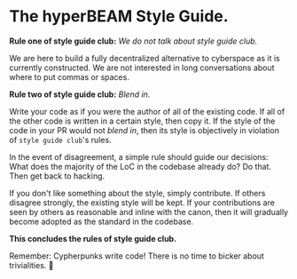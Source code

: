 # The hyperBEAM Style Guide.

**Rule one of style guide club:** _We do not talk about style guide club._

We are here to build a fully decentralized alternative to cyberspace as it 
is currently constructed. We are not interested in long conversations about
where to put commas or spaces.

**Rule two of style guide club:** _Blend in._

Write your code as if you were the author of all of the existing code. If all 
of the other code is written in a certain style, then copy it. If the style
of the code in your PR would not _blend in_, then its style is objectively
in violation of `style guide club`'s rules.

In the event of disagreement, a simple rule should guide our decisions: What
does the majority of the LoC in the codebase already do? Do that. Then get 
back to hacking.

If you don't like something about the style, simply contribute. If others
disagree strongly, the existing style will be kept. If your contributions are
seen by others as reasonable and inline with the canon, then it will gradually 
become adopted as the standard in the codebase.

**This concludes the rules of style guide club.**

Remember: Cypherpunks write code! There is no time to bicker about
trivialities. 🫡